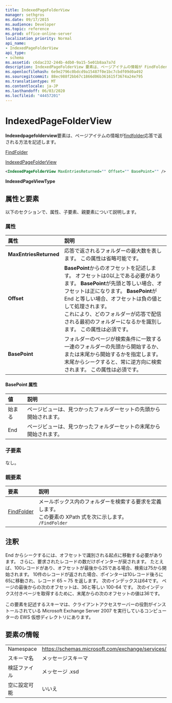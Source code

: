 ```yaml
---
title: IndexedPageFolderView
manager: sethgros
ms.date: 09/17/2015
ms.audience: Developer
ms.topic: reference
ms.prod: office-online-server
localization_priority: Normal
api_name:
- IndexedPageFolderView
api_type:
- schema
ms.assetid: c6dac232-244b-4db0-9a15-5e01b8aa7a7d
description: IndexedPageFolderView 要素は、ページアイテムの情報が FindFolder 応答で返される方法を記述します。
ms.openlocfilehash: 6e9e2796c0bdcd9a15487f0e1bc7cbdf09d0a492
ms.sourcegitcommit: 88ec988f2bb67c1866d06b361615f3674a24e795
ms.translationtype: MT
ms.contentlocale: ja-JP
ms.lasthandoff: 06/03/2020
ms.locfileid: "44457201"
---
```

# <a name="indexedpagefolderview"></a>IndexedPageFolderView

**Indexedpagefolderview**要素は、ページアイテムの情報が[findfolder](findfolder.md)応答で返される方法を記述します。 
  
[FindFolder](findfolder.md)
  
[IndexedPageFolderView](indexedpagefolderview.md)
  
```xml
<IndexedPageFolderView MaxEntriesReturned="" Offset="" BasePoint="" />
```

 **IndexedPageViewType**
## <a name="attributes-and-elements"></a>属性と要素

以下のセクションで、属性、子要素、親要素について説明します。
  
### <a name="attributes"></a>属性

|**属性**|**説明**|
|:-----|:-----|
|**MaxEntriesReturned** <br/> |応答で返されるフォルダーの最大数を表します。 この属性は省略可能です。  <br/> |
|**Offset** <br/> |**BasePoint**からのオフセットを記述します。 オフセットは0以上である必要があります。 **BasePoint**が先頭と等しい場合、オフセットは正になります。 **BasePoint**が End と等しい場合、オフセットは負の値として処理されます。  <br/> これにより、どのフォルダーが応答で配信される最初のフォルダーになるかを識別します。 この属性は必須です。  <br/> |
|**BasePoint** <br/> |フォルダーのページが検索条件に一致する一連のフォルダーの先頭から開始するか、または末尾から開始するかを指定します。 末尾からシークすると、常に逆方向に検索されます。 この属性は必須です。  <br/> |
   
#### <a name="basepoint-attribute"></a>BasePoint 属性

|**値**|**説明**|
|:-----|:-----|
|始まる  <br/> |ページビューは、見つかったフォルダーセットの先頭から開始されます。  <br/> |
|End  <br/> |ページビューは、見つかったフォルダーセットの末尾から開始されます。  <br/> |
   
### <a name="child-elements"></a>子要素

なし。
  
### <a name="parent-elements"></a>親要素

|**要素**|**説明**|
|:-----|:-----|
|[FindFolder](findfolder.md) <br/> |メールボックス内のフォルダーを検索する要求を定義します。  <br/> この要素の XPath 式を次に示します。  <br/>  `/FindFolder` <br/> |
   
## <a name="remarks"></a>注釈

End からシークするには、オフセットで識別される起点に移動する必要があります。 さらに、要求されたレコードの数だけポインターが戻されます。 たとえば、100レコードがあり、オフセットが最後から25である場合、検索は75から開始されます。 10件のレコードが返された場合、ポインターは10レコード後ろに65に移動され、レコード 65 ~ 75 を返します。 次のインデックスは64です。 ページの最後からの次のオフセットは、36と等しい 100-64 です。 次のインデックス付きページを取得するために、末尾からの次のオフセットの値は36です。
  
この要素を記述するスキーマは、クライアントアクセスサーバーの役割がインストールされている Microsoft Exchange Server 2007 を実行しているコンピューターの EWS 仮想ディレクトリにあります。
  
## <a name="element-information"></a>要素の情報

|||
|:-----|:-----|
|Namespace  <br/> |https://schemas.microsoft.com/exchange/services/2006/messages  <br/> |
|スキーマ名  <br/> |メッセージスキーマ  <br/> |
|検証ファイル  <br/> |メッセージ .xsd  <br/> |
|空に設定可能  <br/> |いいえ  <br/> |
   

